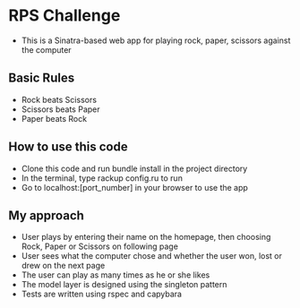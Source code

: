 # RPS Challenge

- This is a Sinatra-based web app for playing rock, paper, scissors against the computer

## Basic Rules

- Rock beats Scissors
- Scissors beats Paper
- Paper beats Rock

## How to use this code

- Clone this code and run bundle install in the project directory
- In the terminal, type rackup config.ru to run
- Go to localhost:[port_number] in your browser to use the app

## My approach

- User plays by entering their name on the homepage, then choosing Rock, Paper or Scissors on following page
- User sees what the computer chose and whether the user won, lost or drew on the next page
- The user can play as many times as he or she likes
- The model layer is designed using the singleton pattern
- Tests are written using rspec and capybara
